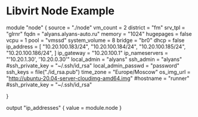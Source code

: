 # Libvirt Node Example
module "node" {
  source  = "./node"
  vm_count      = 2
  district      = "fm"
  srv_tpl       = "glrnr"
  fqdn          = "alyans.alyans-auto.ru"
  memory        = "1024"
  hugepages     = false
  vcpu          = 1
  pool          = "vmssd"
  system_volume = 8
  bridge        = "br0"
  dhcp = false
  ip_address  = [
                  "10.20.100.183/24",
                  "10.20.100.184/24",
                  "10.20.100.185/24",
                  "10.20.100.186/24",
                ]
  ip_gateway  = "10.20.100.1"
  ip_nameservers = "'10.20.1.30', '10.20.0.30'"
  local_admin = "alyans"
  ssh_admin   = "alyans"
  #ssh_private_key = "~/.ssh/id_rsa"
  local_admin_passwd = "password"
  ssh_keys    = file("./id_rsa.pub")
  time_zone   = "Europe/Moscow"
  os_img_url  = "http://ubuntu-20.04-server-cloudimg-amd64.img"
  #hostname      = "runner"
  #ssh_private_key = "~/.ssh/id_rsa"
  
}

output "ip_addresses" {
  value = module.node
}
